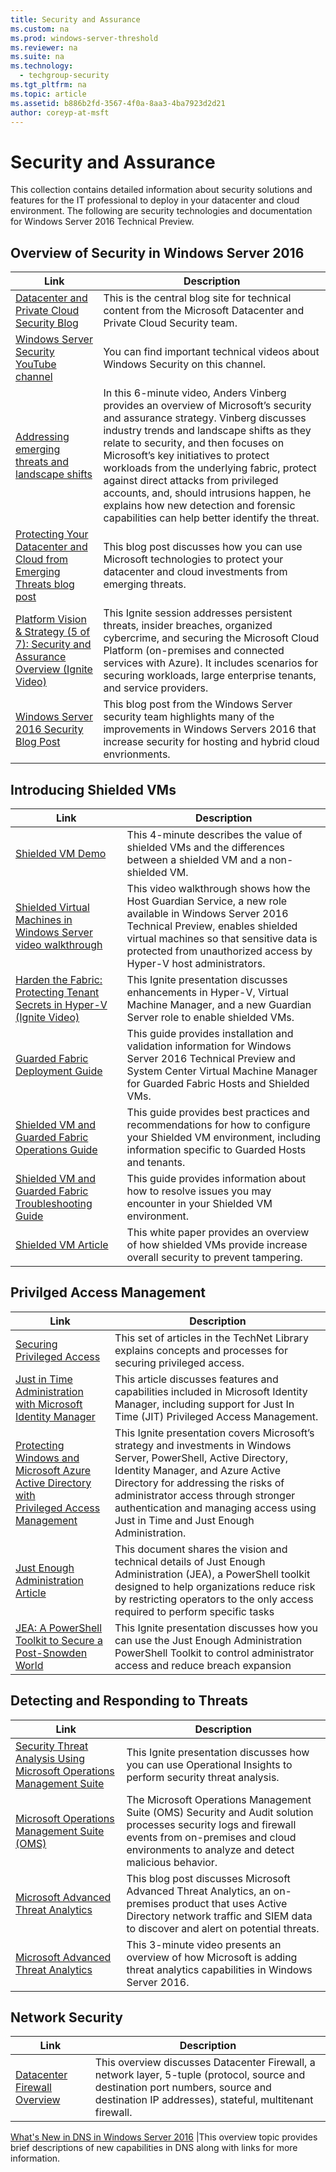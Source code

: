 ```yaml
---
title: Security and Assurance
ms.custom: na
ms.prod: windows-server-threshold
ms.reviewer: na
ms.suite: na
ms.technology: 
  - techgroup-security
ms.tgt_pltfrm: na
ms.topic: article
ms.assetid: b886b2fd-3567-4f0a-8aa3-4ba7923d2d21
author: coreyp-at-msft
---
```

# Security and Assurance
This collection contains detailed information about security solutions and features for the IT professional to deploy in your datacenter and cloud environment. The following are security technologies and documentation for Windows Server 2016 Technical Preview.  
  
## Overview of Security in Windows Server 2016  
  
  
Link  |Description    
--------------|---------  
[Datacenter and Private Cloud Security Blog](https://blogs.technet.microsoft.com/datacentersecurity/)|This is the central blog site for technical content from the Microsoft Datacenter and Private Cloud Security team.  
[Windows Server Security YouTube channel](https://www.youtube.com/playlist?list=PL8nfc9haGeb5IZGM8HvmRozetHRpBDKSw)|You can find important technical videos about Windows Security on this channel.  
[Addressing emerging threats and landscape shifts](https://www.youtube.com/watch?v=B5JMYxYWx1k&feature=youtu.be)  | In this 6\-minute video, Anders Vinberg provides an overview of Microsoft’s security and assurance strategy. Vinberg discusses industry trends and landscape shifts as they relate to security, and then focuses on Microsoft’s key initiatives to protect workloads from the underlying fabric, protect against direct attacks from privileged accounts, and, should intrusions happen, he explains how new detection and forensic capabilities can help better identify the threat.          
[Protecting Your Datacenter and Cloud from Emerging Threats blog post](http://blogs.technet.com/b/windowsserver/archive/2015/11/18/protecting-your-datacenter-and-cloud-november-update.aspx) |This blog post discusses how you can use Microsoft technologies to protect your datacenter and cloud investments from emerging threats.           
[Platform Vision & Strategy (5 of 7): Security and Assurance Overview (Ignite Video)](http://channel9.msdn.com/Events/Ignite/2015/BRK2482)   |This Ignite session addresses persistent threats, insider breaches, organized cybercrime, and securing the Microsoft Cloud Platform \(on\-premises and connected services with Azure\). It includes scenarios for securing workloads, large enterprise tenants, and service providers.  
[Windows Server 2016 Security Blog Post](https://blogs.technet.microsoft.com/windowsserver/2016/04/25/ten-reasons-youll-love-windows-server-2016-8-security/)|This blog post from the Windows Server security team highlights many of the improvements in Windows Servers 2016 that increase security for hosting and hybrid cloud envrionments.    
  
  
  
## Introducing Shielded VMs  
  
  
Link  |Description   
---------|---------  
|[Shielded VM Demo](https://www.youtube.com/watch?v=SxfF9UT17p0&index=2&list=PL8nfc9haGeb5IZGM8HvmRozetHRpBDKSw) | This 4-minute describes the value of shielded VMs and the differences between a shielded VM and a non-shielded VM.  
[Shielded Virtual Machines in Windows Server video walkthrough](http://microsoft-cloud.cloudguides.com/Guides/Shielded%20Virtual%20Machines%20in%20Windows%20Server.htm)  |  This video walkthrough shows how the Host Guardian Service, a new role available in Windows Server 2016 Technical Preview, enables shielded virtual machines so that sensitive data is protected from unauthorized access by Hyper\-V host administrators.         
[Harden the Fabric: Protecting Tenant Secrets in Hyper-V (Ignite Video)](http://channel9.msdn.com/Events/Ignite/2015/BRK3457)|This Ignite presentation discusses enhancements in Hyper\-V, Virtual Machine Manager, and a new Guardian Server role to enable shielded VMs.     
[Guarded Fabric Deployment Guide](http://go.microsoft.com/fwlink/?LinkId=708624) |This guide provides installation and validation information for Windows Server 2016 Technical Preview and System Center Virtual Machine Manager for Guarded Fabric Hosts and Shielded VMs.  
| [Shielded VM and Guarded Fabric Operations Guide](http://go.microsoft.com/fwlink/?LinkId=708320) |This guide provides best practices and recommendations for how to configure your Shielded VM environment, including information specific to Guarded Hosts and tenants.  
|[Shielded VM and Guarded Fabric Troubleshooting Guide](http://go.microsoft.com/fwlink/?LinkId=708321)|This guide provides information about how to resolve issues you may encounter in your Shielded VM environment.  
|[Shielded VM Article](http://windowsitpro.com/hyper-v/super-secure-hyper-v-environments-shielded-vms-2016)|This white paper provides an overview of how shielded VMs provide increase overall security to prevent tampering.  
## Privilged Access Management  
  
  
Link  |Description   
---------|---------  
[Securing Privileged Access](Securing-Privileged-Access\Securing-Privileged-Access.md) |This set of articles in the TechNet Library explains concepts and processes for securing privileged access.  
[Just in Time Administration with Microsoft Identity Manager](https://technet.microsoft.com/library/mt150258.aspx)  |This article discusses features and capabilities included in Microsoft Identity Manager, including support for Just In Time \(JIT\) Privileged Access Management.           
[Protecting Windows and Microsoft Azure Active Directory with<br />Privileged Access Management](http://channel9.msdn.com/Events/Ignite/2015/BRK3873) |This Ignite presentation covers Microsoft’s strategy and investments in Windows Server, PowerShell, Active Directory, Identity Manager, and Azure Active Directory for addressing the risks of administrator access through stronger authentication and managing access using Just in Time and Just Enough Administration.  
[Just Enough Administration Article](http://aka.ms/JEA)  | This document shares the vision and technical details of Just Enough Administration (JEA), a PowerShell toolkit designed to help organizations reduce risk by restricting operators to the only access required to perform specific tasks        
[JEA: A PowerShell Toolkit to Secure a Post-Snowden World](http://channel9.msdn.com/Events/Ignite/2015/BRK2470) |    This Ignite presentation discusses how you can use the Just Enough Administration PowerShell Toolkit to control administrator access and reduce breach expansion       
         
       
      
  
## Detecting and Responding to Threats  
  
  
  
Link  |Description  
---------|---------  
[Security Threat Analysis Using Microsoft Operations Management Suite](https://channel9.msdn.com/Events/Ignite/2015/BRK3464) |This Ignite presentation discusses how you can use Operational Insights to perform security threat analysis.         
[Microsoft Operations Management Suite (OMS)](https://www.microsoft.com/en-us/server-cloud/operations-management-suite/overview.aspx)   |The Microsoft Operations Management Suite \(OMS\) Security and Audit solution processes security logs and firewall events from on\-premises and cloud environments to analyze and detect malicious behavior.   
[Microsoft Advanced Threat Analytics](http://blogs.technet.com/b/ad/archive/2015/07/22/microsoft-advanced-threat-analytics-coming-next-month.aspx)   |This blog post discusses Microsoft Advanced Threat Analytics, an on\-premises product that uses Active Directory network traffic and SIEM data to discover and alert on potential threats.    
[Microsoft Advanced Threat Analytics](https://www.youtube.com/watch?v=0nA9FeTRZFw&list=PL8nfc9haGeb5IZGM8HvmRozetHRpBDKSw) | This 3\-minute video presents an overview of how Microsoft is adding threat analytics capabilities in Windows Server 2016.  
   
## Network Security  
  
Link  |Description  
---------|---------  
[Datacenter Firewall Overview](https://technet.microsoft.com/library/dn920240.aspx)  |This overview discusses Datacenter Firewall, a network layer, 5\-tuple \(protocol, source and destination port numbers, source and destination IP addresses\), stateful, multitenant firewall.   
      
[What's New in DNS in Windows Server 2016](../networking/dns/What-s-New-in-DNS-Server.md)  |This overview topic provides brief descriptions of new capabilities in DNS along with links for more information.   
  
  


